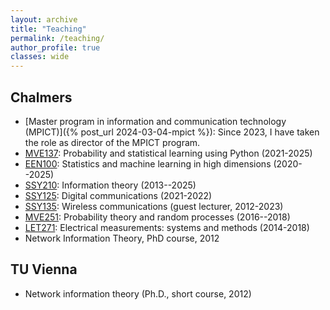 ```yaml
---
layout: archive
title: "Teaching"
permalink: /teaching/
author_profile: true
classes: wide
---
```



## Chalmers ##

- [Master program in information and communication technology (MPICT)]({% post_url 2024-03-04-mpict %}):
Since 2023, I
have taken the role as director of the MPICT program.
- [MVE137](https://chalmers.instructure.com/courses/30791/assignments/syllabus): Probability and statistical learning using Python (2021-2025)
- [EEN100](https://chalmers.instructure.com/courses/30858/assignments/syllabus): Statistics and machine learning in high dimensions (2020--2025)
- [SSY210](https://chalmers.instructure.com/courses/23386): Information theory (2013--2025)
- [SSY125](https://chalmers.instructure.com/courses/20979): Digital
  communications (2021-2022)
- [SSY135](https://www.student.chalmers.se/sp/course?course_id=20251): Wireless communications (guest lecturer, 2012-2023)
- [MVE251](https://pingpong.chalmers.se/public/courseId/6916/publicPage.do): Probability theory and random processes (2016--2018)
- [LET271](https://www.student.chalmers.se/sp/course?course_id=23877): Electrical measurements: systems and methods (2014-2018)
- Network Information Theory, PhD course, 2012

## TU Vienna ##

- Network information theory (Ph.D., short course, 2012)
